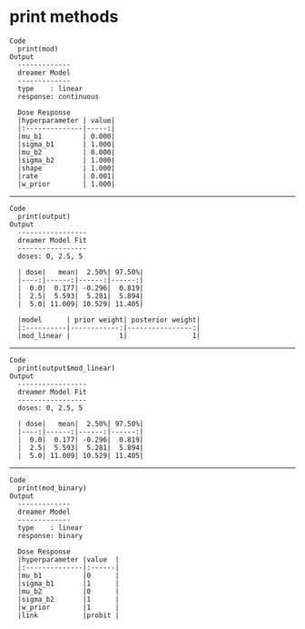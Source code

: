 # print methods

    Code
      print(mod)
    Output
      -------------
      dreamer Model
      -------------
      type    : linear
      response: continuous
      
      Dose Response
      |hyperparameter | value|
      |:--------------|-----:|
      |mu_b1          | 0.000|
      |sigma_b1       | 1.000|
      |mu_b2          | 0.000|
      |sigma_b2       | 1.000|
      |shape          | 1.000|
      |rate           | 0.001|
      |w_prior        | 1.000|

---

    Code
      print(output)
    Output
      -----------------
      dreamer Model Fit
      -----------------
      doses: 0, 2.5, 5
      
      | dose|   mean|  2.50%| 97.50%|
      |----:|------:|------:|------:|
      |  0.0|  0.177| -0.296|  0.819|
      |  2.5|  5.593|  5.281|  5.894|
      |  5.0| 11.009| 10.529| 11.405|
      
      |model      | prior weight| posterior weight|
      |:----------|------------:|----------------:|
      |mod_linear |            1|                1|

---

    Code
      print(output$mod_linear)
    Output
      -----------------
      dreamer Model Fit
      -----------------
      doses: 0, 2.5, 5
      
      | dose|   mean|  2.50%| 97.50%|
      |----:|------:|------:|------:|
      |  0.0|  0.177| -0.296|  0.819|
      |  2.5|  5.593|  5.281|  5.894|
      |  5.0| 11.009| 10.529| 11.405|

---

    Code
      print(mod_binary)
    Output
      -------------
      dreamer Model
      -------------
      type    : linear
      response: binary
      
      Dose Response
      |hyperparameter |value  |
      |:--------------|:------|
      |mu_b1          |0      |
      |sigma_b1       |1      |
      |mu_b2          |0      |
      |sigma_b2       |1      |
      |w_prior        |1      |
      |link           |probit |

